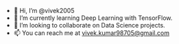 - 👋 Hi, I’m @vivek2005
- 🌱 I’m currently learning Deep Learning with TensorFlow.
- 💞️ I’m looking to collaborate on Data Science projects.
- 📫 You can reach me at vivek.kumar98705@gmail.com

<!---
vivek2005/vivek2005 is a ✨ special ✨ repository because its `README.md` (this file) appears on your GitHub profile.
You can click the Preview link to take a look at your changes.
--->
